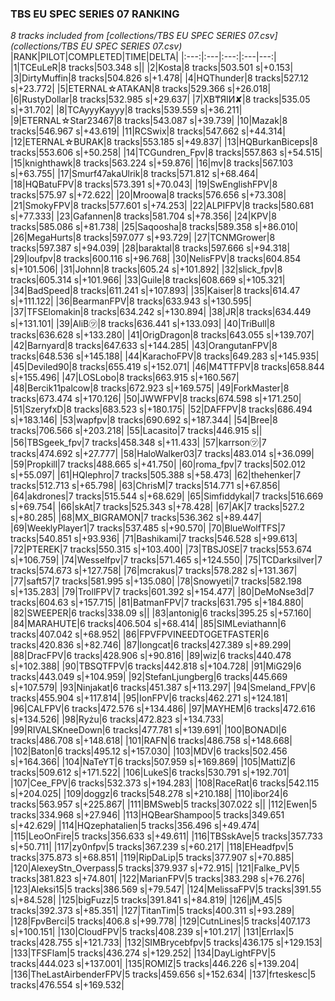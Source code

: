 ### TBS EU SPEC SERIES 07 RANKING
*8 tracks included from [collections/TBS EU SPEC SERIES 07.csv](collections/TBS EU SPEC SERIES 07.csv)*
|RANK|PILOT|COMPLETED|TIME|DELTA|
|:---:|:---|:---:|:---|---:|
|1|TCEuLeR|8 tracks|503.348 s||
|2|Kosta|8 tracks|503.501 s|+0.153|
|3|DirtyMuffin|8 tracks|504.826 s|+1.478|
|4|HQThunder|8 tracks|527.12 s|+23.772|
|5|ETERNAL☆ATAKAN|8 tracks|529.366 s|+26.018|
|6|RustyDollar|8 tracks|532.985 s|+29.637|
|7|XB₸ЯIИ✘|8 tracks|535.05 s|+31.702|
|8|TCAyyyKayyy|8 tracks|539.559 s|+36.211|
|9|ETERNAL☆Star23467|8 tracks|543.087 s|+39.739|
|10|Mazak|8 tracks|546.967 s|+43.619|
|11|RCSwix|8 tracks|547.662 s|+44.314|
|12|ETERNAL☆BURAK|8 tracks|553.185 s|+49.837|
|13|HQBurkanBiceps|8 tracks|553.606 s|+50.258|
|14|TCGundren_Fpv|8 tracks|557.863 s|+54.515|
|15|knighthawk|8 tracks|563.224 s|+59.876|
|16|mv|8 tracks|567.103 s|+63.755|
|17|Smurf47akaUlrik|8 tracks|571.812 s|+68.464|
|18|HQBatuFPV|8 tracks|573.391 s|+70.043|
|19|SwEnglishFPV|8 tracks|575.97 s|+72.622|
|20|Mroowa|8 tracks|576.656 s|+73.308|
|21|SmokyFPV|8 tracks|577.601 s|+74.253|
|22|ALPIFPV|8 tracks|580.681 s|+77.333|
|23|Gafannen|8 tracks|581.704 s|+78.356|
|24|KPV|8 tracks|585.086 s|+81.738|
|25|Saqoosha|8 tracks|589.358 s|+86.010|
|26|MegaHurts|8 tracks|597.077 s|+93.729|
|27|TCNMGrower|8 tracks|597.387 s|+94.039|
|28|baraktal|8 tracks|597.666 s|+94.318|
|29|loufpv|8 tracks|600.116 s|+96.768|
|30|NelisFPV|8 tracks|604.854 s|+101.506|
|31|Johnn|8 tracks|605.24 s|+101.892|
|32|slick_fpv|8 tracks|605.314 s|+101.966|
|33|Guile|8 tracks|608.669 s|+105.321|
|34|BadSpeed|8 tracks|611.241 s|+107.893|
|35|Kaiser|8 tracks|614.47 s|+111.122|
|36|BearmanFPV|8 tracks|633.943 s|+130.595|
|37|TFSElomakin|8 tracks|634.242 s|+130.894|
|38|JR|8 tracks|634.449 s|+131.101|
|39|AliB㋡|8 tracks|636.441 s|+133.093|
|40|TriBull|8 tracks|636.628 s|+133.280|
|41|OrigDragon|8 tracks|643.055 s|+139.707|
|42|Barnyard|8 tracks|647.633 s|+144.285|
|43|OrangutanFPV|8 tracks|648.536 s|+145.188|
|44|KarachoFPV|8 tracks|649.283 s|+145.935|
|45|Deviled90|8 tracks|655.419 s|+152.071|
|46|M4TTFPV|8 tracks|658.844 s|+155.496|
|47|LOSLobo|8 tracks|663.915 s|+160.567|
|48|Bercik11palcow|8 tracks|672.923 s|+169.575|
|49|ForkMaster|8 tracks|673.474 s|+170.126|
|50|JWWFPV|8 tracks|674.598 s|+171.250|
|51|SzeryfxD|8 tracks|683.523 s|+180.175|
|52|DAFFPV|8 tracks|686.494 s|+183.146|
|53|wapfpv|8 tracks|690.692 s|+187.344|
|54|Bree|8 tracks|706.566 s|+203.218|
|55|Lacasito|7 tracks|446.915 s||
|56|TBSgeek_fpv|7 tracks|458.348 s|+11.433|
|57|karrson㋡|7 tracks|474.692 s|+27.777|
|58|HaloWalker03|7 tracks|483.014 s|+36.099|
|59|Propkill|7 tracks|488.665 s|+41.750|
|60|roma_fpv|7 tracks|502.012 s|+55.097|
|61|HQlephro|7 tracks|505.388 s|+58.473|
|62|thehenker|7 tracks|512.713 s|+65.798|
|63|ChrisM|7 tracks|514.771 s|+67.856|
|64|akdrones|7 tracks|515.544 s|+68.629|
|65|Simfiddykal|7 tracks|516.669 s|+69.754|
|66|skAt|7 tracks|525.343 s|+78.428|
|67|AK|7 tracks|527.2 s|+80.285|
|68|MX_BIGRAMON|7 tracks|536.362 s|+89.447|
|69|WeeklyPlayer1|7 tracks|537.485 s|+90.570|
|70|BlueWolfTFS|7 tracks|540.851 s|+93.936|
|71|Bashikami|7 tracks|546.528 s|+99.613|
|72|PTEREK|7 tracks|550.315 s|+103.400|
|73|TBSJ0SE|7 tracks|553.674 s|+106.759|
|74|Wesselfpv|7 tracks|571.465 s|+124.550|
|75|TCDarksilver|7 tracks|574.673 s|+127.758|
|76|mcrakus|7 tracks|578.282 s|+131.367|
|77|saft57|7 tracks|581.995 s|+135.080|
|78|Snowyeti|7 tracks|582.198 s|+135.283|
|79|TrollFPV|7 tracks|601.392 s|+154.477|
|80|DeMoNse3d|7 tracks|604.63 s|+157.715|
|81|BatmanFPV|7 tracks|631.795 s|+184.880|
|82|SWEEPER|6 tracks|338.09 s||
|83|antonig|6 tracks|395.25 s|+57.160|
|84|MARAHUTE|6 tracks|406.504 s|+68.414|
|85|SIMLeviathann|6 tracks|407.042 s|+68.952|
|86|FPVFPVINEEDTOGETFASTER|6 tracks|420.836 s|+82.746|
|87|longcat|6 tracks|427.389 s|+89.299|
|88|DracFPV|6 tracks|428.906 s|+90.816|
|89|wiz|6 tracks|440.478 s|+102.388|
|90|TBSQTFPV|6 tracks|442.818 s|+104.728|
|91|MiG29|6 tracks|443.049 s|+104.959|
|92|StefanLjungberg|6 tracks|445.669 s|+107.579|
|93|Ninjakat|6 tracks|451.387 s|+113.297|
|94|Smeland_FPV|6 tracks|455.904 s|+117.814|
|95|IonFPV|6 tracks|462.271 s|+124.181|
|96|CALFPV|6 tracks|472.576 s|+134.486|
|97|MAYHEM|6 tracks|472.616 s|+134.526|
|98|Ryżu|6 tracks|472.823 s|+134.733|
|99|RIVALSKneeDown|6 tracks|477.781 s|+139.691|
|100|BONADI|6 tracks|486.708 s|+148.618|
|101|RAFN|6 tracks|486.758 s|+148.668|
|102|Baton|6 tracks|495.12 s|+157.030|
|103|MDV|6 tracks|502.456 s|+164.366|
|104|NaTeYT|6 tracks|507.959 s|+169.869|
|105|MattiZ|6 tracks|509.612 s|+171.522|
|106|LukeS|6 tracks|530.791 s|+192.701|
|107|Cee_FPV|6 tracks|532.373 s|+194.283|
|108|RaceRat|6 tracks|542.115 s|+204.025|
|109|doggz|6 tracks|548.278 s|+210.188|
|110|ibor24|6 tracks|563.957 s|+225.867|
|111|BMSweb|5 tracks|307.022 s||
|112|Ewen|5 tracks|334.968 s|+27.946|
|113|HQBearShampoo|5 tracks|349.651 s|+42.629|
|114|HQzephatalien|5 tracks|356.496 s|+49.474|
|115|LeoOnFire|5 tracks|356.633 s|+49.611|
|116|TBSskAve|5 tracks|357.733 s|+50.711|
|117|zy0nfpv|5 tracks|367.239 s|+60.217|
|118|EHeadfpv|5 tracks|375.873 s|+68.851|
|119|RipDaLip|5 tracks|377.907 s|+70.885|
|120|AlexeyStn_Overpass|5 tracks|379.937 s|+72.915|
|121|Falke_PV|5 tracks|381.823 s|+74.801|
|122|MarianFPV|5 tracks|383.298 s|+76.276|
|123|Aleksi15|5 tracks|386.569 s|+79.547|
|124|MelissaFPV|5 tracks|391.55 s|+84.528|
|125|bigFuzz|5 tracks|391.841 s|+84.819|
|126|jM_45|5 tracks|392.373 s|+85.351|
|127|TitanTim|5 tracks|400.311 s|+93.289|
|128|FpvBerci|5 tracks|406.8 s|+99.778|
|129|CutnLines|5 tracks|407.173 s|+100.151|
|130|CloudFPV|5 tracks|408.239 s|+101.217|
|131|Errlax|5 tracks|428.755 s|+121.733|
|132|SIMBrycebfpv|5 tracks|436.175 s|+129.153|
|133|TFSFlam|5 tracks|436.274 s|+129.252|
|134|DayLightFPV|5 tracks|444.023 s|+137.001|
|135|ROMIZ|5 tracks|446.226 s|+139.204|
|136|TheLastAirbenderFPV|5 tracks|459.656 s|+152.634|
|137|frteskesc|5 tracks|476.554 s|+169.532|
